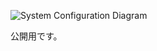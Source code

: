 ![System Configuration Diagram](https://github.com/keu-5/my-portfolio-public/assets/135619670/d1dee5c9-118c-4632-8de6-d68516bda2a3)

公開用です。
